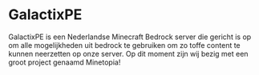 # GalactixPE

GalactixPE is een Nederlandse Minecraft Bedrock server die gericht is op om alle mogelijkheden uit bedrock te gebruiken om zo toffe content te kunnen neerzetten op onze server.
Op dit moment zijn wij bezig met een groot project genaamd Minetopia!
